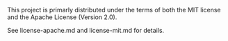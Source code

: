 This project is primarly distributed under the terms of both the MIT license and
the Apache License (Version 2.0).

See license-apache.md and license-mit.md for details.
